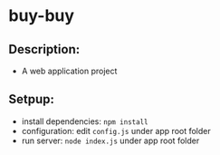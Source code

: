 # buy-buy
## Description:
- A web application project

## Setpup:
- install dependencies: `npm install`
- configuration: edit `config.js` under app root folder
- run server: `node index.js` under app root folder



